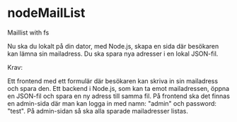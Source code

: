 # nodeMailList
Maillist with fs

Nu ska du lokalt på din dator, med Node.js, skapa en sida där besökaren kan lämna sin mailadress. Du ska spara nya adresser i en lokal JSON-fil.

Krav:

Ett frontend med ett formulär där besökaren kan skriva in sin mailadress och spara den.
Ett backend i Node.js, som kan ta emot mailadressen, öppna en JSON-fil och spara en ny adress till samma fil.
På frontend ska det finnas en admin-sida där man kan logga in med namn: "admin" och password: "test".
På admin-sidan så ska alla sparade mailadresser listas.
